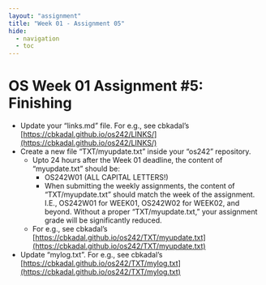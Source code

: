 ```yaml
---
layout: "assignment"
title: "Week 01 - Assignment 05"
hide:
  - navigation
  - toc
---
```


# OS Week 01 Assignment #5: Finishing

* Update your “links.md” file. For e.g., see cbkadal’s [https://cbkadal.github.io/os242/LINKS/](https://cbkadal.github.io/os242/LINKS/)
* Create a new file “TXT/myupdate.txt” inside your “os242” repository.
    - Upto 24 hours after the Week 01 deadline, the content of “myupdate.txt” should be:
        - OS242W01 (ALL CAPITAL LETTERS!)
        - When submitting the weekly assignments, the content of “TXT/myupdate.txt” should match 
      the week of the assignment. I.E., OS242W01 for WEEK01, OS242W02 for WEEK02, and beyond. 
      Without a proper “TXT/myupdate.txt,” your assignment grade will be significantly reduced.
    - For e.g., see cbkadal’s [https://cbkadal.github.io/os242/TXT/myupdate.txt](https://cbkadal.github.io/os242/TXT/myupdate.txt)
* Update “mylog.txt”. For e.g., see cbkadal’s [https://cbkadal.github.io/os242/TXT/mylog.txt](https://cbkadal.github.io/os242/TXT/mylog.txt)